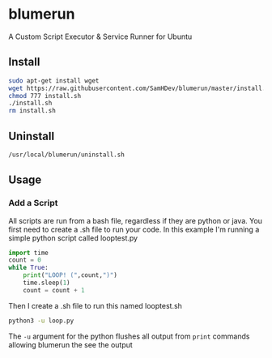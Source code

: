 # blumerun
A Custom Script Executor &amp; Service Runner for Ubuntu

## Install
```bash
sudo apt-get install wget
wget https://raw.githubusercontent.com/SamHDev/blumerun/master/install.sh
chmod 777 install.sh
./install.sh
rm install.sh
```
## Uninstall
```bash
/usr/local/blumerun/uninstall.sh
```

## Usage
### Add a Script
All scripts are run from a bash file, regardless if they are python or java.
You first need to create a .sh file to run your code. 
In this example I'm running a simple python script called looptest.py
```py
import time
count = 0
while True:
    print("LOOP! (",count,")")
    time.sleep(1)
    count = count + 1
```
Then I create a .sh file to run this named looptest.sh
```bash
python3 -u loop.py
```
The `-u` argument for the python flushes all output from `print` commands allowing blumerun the see the output
